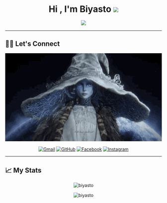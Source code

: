 <h1 align="center">Hi , I'm Biyasto <img src="https://media.giphy.com/media/hvRJCLFzcasrR4ia7z/giphy.gif" width="35"></h1>
<p align="center">
  <a href="https://github.com/DenverCoder1/readme-typing-svg"><img src="https://readme-typing-svg.herokuapp.com?lines=Pham+Hoai+Bao;Game+Developer;Software+Engineering+Student;Unity+Dev%20;&center=true&width=500&height=50"></a>
</p>
<hr/>


## 🙋‍♀️ Let's Connect


![til](https://raw.githubusercontent.com/biyasto/biyasto/master/Connect.gif)

<p align="center">
  	<a href="mailto:biyasto@gmail.com"><img src="https://img.icons8.com/bubbles/50/000000/gmail.png" alt="Gmail"/></a>
	<a href="https://github.com/biyasto"><img src="https://img.icons8.com/bubbles/50/000000/github.png" alt="GitHub"/></a>
	<a href="https://www.facebook.com/biyasto"><img src="https://img.icons8.com/bubbles/50/000000/facebook-new.png" alt="Facebook"/></a>
	<a href="https://instagram.com/biyasto_"><img src="https://img.icons8.com/bubbles/50/000000/instagram.png" alt="Instagram"/></a>
	

</p>
<hr/>

## 📈 My Stats

<p align="center"><img align="center" src="https://github-readme-stats.vercel.app/api/top-langs?username=biyasto&show_icons=true&locale=en&layout=compact&theme=dark" alt="biyasto" /></p>

<p align="center" ><img align="center" src="https://github-readme-streak-stats.herokuapp.com/?user=biyasto&theme=dark" alt="biyasto" /></p>

